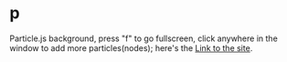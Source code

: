 # p
Particle.js background, press "f" to go fullscreen, click anywhere in the window to add more particles(nodes); here's the [Link to the site](https://s-abk.github.io/p/).